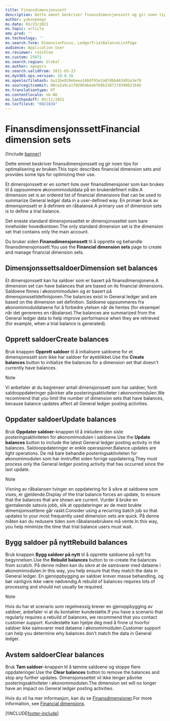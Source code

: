 ```yaml
---
title: Finansdimensjonssett
description: Dette emnet beskriver finansdimensjonssett og gir noen tips for optimalisering av bruken.
author: yukonpeegs
ms.date: 03/23/2021
ms.topic: article
ems.prod: ''
ms.technology: ''
ms.search.form: DimensionFocus, LedgerTrialBalanceListPage
audience: Application User
ms.reviewer: roschlom
ms.custom: 25871
ms.search.region: Global
ms.author: epegors
ms.search.validFrom: 2021-03-23
ms.dyn365.ops.version: 10.0.16
ms.openlocfilehash: ba11be028ebeea140df93e2a07dbb463402e3ef0
ms.sourcegitcommit: 08ce2a9ca1f02064beabfb9b228717d39882164b
ms.translationtype: HT
ms.contentlocale: nb-NO
ms.lasthandoff: 05/11/2021
ms.locfileid: "6021834"
---
```

# <a name="financial-dimension-sets"></a><span data-ttu-id="0deb6-103">Finansdimensjonssett</span><span class="sxs-lookup"><span data-stu-id="0deb6-103">Financial dimension sets</span></span>

[!include [banner](../includes/banner.md)]

<span data-ttu-id="0deb6-104">Dette emnet beskriver finansdimensjonssett og gir noen tips for optimalisering av bruken.</span><span class="sxs-lookup"><span data-stu-id="0deb6-104">This topic describes financial dimension sets and provides some tips for optimizing their use.</span></span>

<span data-ttu-id="0deb6-105">Et dimensjonssett er en sortert liste over finansdimensjoner som kan brukes til å oppsummere økonomimoduldata på en brukerdefinert måte.</span><span class="sxs-lookup"><span data-stu-id="0deb6-105">A dimension set is an ordered list of financial dimensions that can be used to summarize General ledger data in a user-defined way.</span></span> <span data-ttu-id="0deb6-106">En primær bruk av dimensjonssett er å definere en råbalanse.</span><span class="sxs-lookup"><span data-stu-id="0deb6-106">A primary use of dimension sets is to define a trial balance.</span></span>

<span data-ttu-id="0deb6-107">Det eneste standard dimensjonssettet er dimensjonssettet som bare inneholder hovedkontoen.</span><span class="sxs-lookup"><span data-stu-id="0deb6-107">The only standard dimension set is the dimension set that contains only the main account.</span></span>

<span data-ttu-id="0deb6-108">Du bruker siden **Finansdimensjonssett** til å opprette og behandle finansdimensjonssett.</span><span class="sxs-lookup"><span data-stu-id="0deb6-108">You use the **Financial dimension sets** page to create and manage financial dimension sets.</span></span>

## <a name="dimension-set-balances"></a><span data-ttu-id="0deb6-109">Dimensjonssettsaldoer</span><span class="sxs-lookup"><span data-stu-id="0deb6-109">Dimension set balances</span></span>

<span data-ttu-id="0deb6-110">Et dimensjonssett kan ha saldoer som er basert på finansdimensjonene.</span><span class="sxs-lookup"><span data-stu-id="0deb6-110">A dimension set can have balances that are based on its financial dimensions.</span></span> <span data-ttu-id="0deb6-111">Saldoene finnes i økonomimodulen og er basert på dimensjonssettdefinisjonen.</span><span class="sxs-lookup"><span data-stu-id="0deb6-111">The balances exist in General ledger and are based on the dimension set definition.</span></span> <span data-ttu-id="0deb6-112">Saldoene oppsummeres fra økonomimoduldataene for å forbedre ytelsen når de hentes (for eksempel når det genereres en råbalanse).</span><span class="sxs-lookup"><span data-stu-id="0deb6-112">The balances are summarized from the General ledger data to help improve performance when they are retrieved (for example, when a trial balance is generated).</span></span>

## <a name="create-balances"></a><span data-ttu-id="0deb6-113">Opprett saldoer</span><span class="sxs-lookup"><span data-stu-id="0deb6-113">Create balances</span></span>

<span data-ttu-id="0deb6-114">Bruk knappen **Opprett saldoer** til å initialisere saldoene for et dimensjonssett som ikke har saldoer for øyeblikket.</span><span class="sxs-lookup"><span data-stu-id="0deb6-114">Use the **Create balances** button to initialize the balances for a dimension set that doesn't currently have balances.</span></span>

> [!NOTE]
> <span data-ttu-id="0deb6-115">Vi anbefaler at du begrenser antall dimensjonssett som har saldoer, fordi saldooppdateringer påvirker alle posteringsaktiviteter i økonomimodulen.</span><span class="sxs-lookup"><span data-stu-id="0deb6-115">We recommend that you limit the number of dimension sets that have balances, because balance updates affect all General ledger posting activities.</span></span>

## <a name="update-balances"></a><span data-ttu-id="0deb6-116">Oppdater saldoer</span><span class="sxs-lookup"><span data-stu-id="0deb6-116">Update balances</span></span>

<span data-ttu-id="0deb6-117">Bruk **Oppdater saldoer**-knappen til å inkludere den siste posteringsaktiviteten for økonomimodulen i saldoene.</span><span class="sxs-lookup"><span data-stu-id="0deb6-117">Use the **Update balances** button to include the latest General ledger posting activity in the balances.</span></span> <span data-ttu-id="0deb6-118">Saldooppdateringer er enkle operasjoner.</span><span class="sxs-lookup"><span data-stu-id="0deb6-118">Balance updates are light operations.</span></span> <span data-ttu-id="0deb6-119">De må bare behandle posteringsaktiviteten for økonomimodulen som har inntruffet siden forrige oppdatering.</span><span class="sxs-lookup"><span data-stu-id="0deb6-119">They must process only the General ledger posting activity that has occurred since the last update.</span></span>

> [!NOTE]
> <span data-ttu-id="0deb6-120">Visning av råbalansen tvinger en oppdatering for å sikre at saldoene som vises, er gjeldende.</span><span class="sxs-lookup"><span data-stu-id="0deb6-120">Display of the trial balance forces an update, to ensure that the balances that are shown are current.</span></span> <span data-ttu-id="0deb6-121">Vurder å bruke en gjentakende satsvis jobb, slik at oppdateringer av de mest brukte dimensjonssettene går raskt.</span><span class="sxs-lookup"><span data-stu-id="0deb6-121">Consider using a recurring batch job so that updates to your most frequently used dimension sets are quick.</span></span> <span data-ttu-id="0deb6-122">På denne måten kan du redusere tiden som råbalansebrukere må vente.</span><span class="sxs-lookup"><span data-stu-id="0deb6-122">In this way, you help minimize the time that trial balance users must wait.</span></span>

## <a name="rebuild-balances"></a><span data-ttu-id="0deb6-123">Bygg saldoer på nytt</span><span class="sxs-lookup"><span data-stu-id="0deb6-123">Rebuild balances</span></span>

<span data-ttu-id="0deb6-124">Bruk knappen **Bygg saldoer på nytt** til å opprette saldoene på nytt fra begynnelsen.</span><span class="sxs-lookup"><span data-stu-id="0deb6-124">Use the **Rebuild balances** button to re-create the balances from scratch.</span></span> <span data-ttu-id="0deb6-125">På denne måten kan du sikre at de samsvarer med dataene i økonomimodulen.</span><span class="sxs-lookup"><span data-stu-id="0deb6-125">In this way, you help ensure that they match the data in General ledger.</span></span> <span data-ttu-id="0deb6-126">En gjenoppbygging av saldoer krever masse behandling, og bør vanligvis ikke være nødvendig.</span><span class="sxs-lookup"><span data-stu-id="0deb6-126">A rebuild of balances requires lots of processing and should not usually be required.</span></span>

> [!NOTE]
> <span data-ttu-id="0deb6-127">Hvis du har et scenario som regelmessig krever en gjenoppbygging av saldoer, anbefaler vi at du kontakter kundestøtte.</span><span class="sxs-lookup"><span data-stu-id="0deb6-127">If you have a scenario that regularly requires a rebuild of balances, we recommend that you contact customer support.</span></span> <span data-ttu-id="0deb6-128">Kundestøtte kan hjelpe deg med å finne ut hvorfor saldoer ikke samsvarer med dataene i økonomimodulen.</span><span class="sxs-lookup"><span data-stu-id="0deb6-128">Customer support can help you determine why balances don't match the data in General ledger.</span></span>

## <a name="clear-balances"></a><span data-ttu-id="0deb6-129">Avstem saldoer</span><span class="sxs-lookup"><span data-stu-id="0deb6-129">Clear balances</span></span>

<span data-ttu-id="0deb6-130">Bruk **Tøm saldoer**-knappen til å tømme saldoene og stoppe flere oppdateringer.</span><span class="sxs-lookup"><span data-stu-id="0deb6-130">Use the **Clear balances** button to remove the balances and stop any further updates.</span></span> <span data-ttu-id="0deb6-131">Dimensjonssettet vil ikke lenger påvirke posteringsaktiviteter i økonomimodulen.</span><span class="sxs-lookup"><span data-stu-id="0deb6-131">The dimension set will no longer have an impact on General ledger posting activities.</span></span>

<span data-ttu-id="0deb6-132">Hvis du vil ha mer informasjon, kan du se [Finansdimensjoner](financial-dimensions.md).</span><span class="sxs-lookup"><span data-stu-id="0deb6-132">For more information, see [Financial dimensions](financial-dimensions.md).</span></span>

[!INCLUDE[footer-include](../../includes/footer-banner.md)]
